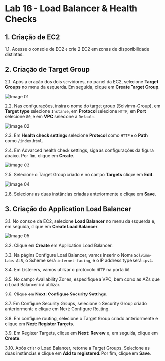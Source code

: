 # Lab 16 - Load Balancer & Health Checks


## 1. Criação de EC2

1.1.  Acesse o console de EC2 e crie 2 EC2 em zonas de disponibilidade distintas.



## 2. Criação de Target Group

2.1. Após a criação dos dois servidores, no painel da EC2, selecione **Target Groups** no menu da esquerda. Em seguida, clique em **Create Target Group**.

![Image 01](https://d2yblsmsldwfto.cloudfront.net/lab17/lab-17-loadbalancer-01.png)

2.2. Nas configurações, insira o nome do target group (Solvimm-Group), em **Target type** selecione ```Instance```, em **Protocol** selecione ```HTTP```, em **Port** selecione ```80```, e em **VPC** selecione a ```Default```. 

![Image 02](https://d2yblsmsldwfto.cloudfront.net/lab17/lab-17-loadbalancer-02.png)

2.3. Em **Health check settings** selecione **Protocol** como ```HTTP``` e o **Path** como ```/index.html```.

2.4. Em Advanced health check settings, siga as configurações da figura abaixo. Por fim, clique em **Create**.

![Image 03](https://d2yblsmsldwfto.cloudfront.net/lab17/lab-17-loadbalancer-03.png)


2.5. Selecione o Target Group criado e no campo **Targets** clique em **Edit**.

![Image 04](https://d2yblsmsldwfto.cloudfront.net/lab17/lab-17-loadbalancer-04.png)

2.6. Selecione as duas instâncias criadas anteriormente e clique em **Save**.


## 3. Criação do Application Load Balancer


3.1. No console da EC2, selecione **Load Balancer** no menu da esquerda e, em seguida, clique em **Create Load Balancer**.


![Image 05](https://d2yblsmsldwfto.cloudfront.net/lab17/lab-17-loadbalancer-05.png)



3.2. Clique em **Create** em Application Load Balancer.

3.3. Na página Configure Load Balancer, vamos inserir o Nome ```Solvimm-Labs-ALB```, o Scheme será ```internet-facing```, e o IP address type será ```ipv4```. 

3.4. Em Listeners, vamos utilizar o protocolo ```HTTP``` na porta ```80```.

3.5. No campo Availability Zones, especifique a VPC, bem como as AZs que o Load Balancer irá utilizar.

3.6. Clique em **Next: Configure Security Settings**.

3.7. Em Configure Security Groups, selecione o Security Group criado anteriormente e clique em Next: Configure Routing.

3.8. Em configure routing, selecione o Target Group criado anteriormente e clique em **Next: Register Targets**.

3.9. Em Register Targets, clique em **Next: Review** e, em seguida, clique em **Create**.

3.10. Após criar o Load Balancer, retorne a Target Groups. Selecione as duas instâncias e clique em **Add to registered**. Por fim, clique em **Save**.




